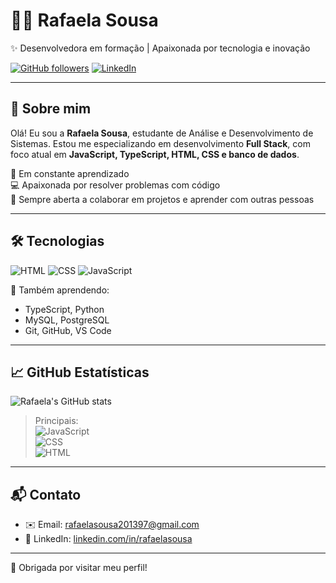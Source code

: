 




# 👩‍💻 Rafaela Sousa

✨ Desenvolvedora em formação | Apaixonada por tecnologia e inovação

[![GitHub followers](https://img.shields.io/github/followers/rafaelasousa?label=Seguidores&style=social)](https://github.com/rafaelasousa)
[![LinkedIn](https://img.shields.io/badge/LinkedIn-Rafaela%20Sousa-blue?logo=linkedin&style=flat)](https://www.linkedin.com/in/rafaelasousa/)

---

## 🌱 Sobre mim

Olá! Eu sou a **Rafaela Sousa**, estudante de Análise e Desenvolvimento de Sistemas. Estou me especializando em desenvolvimento **Full Stack**, com foco atual em **JavaScript, TypeScript, HTML, CSS e banco de dados**.

🚀 Em constante aprendizado  
💻 Apaixonada por resolver problemas com código  
🤝 Sempre aberta a colaborar em projetos e aprender com outras pessoas

---

## 🛠️ Tecnologias

![HTML](https://img.shields.io/badge/HTML5-E34F26?style=for-the-badge&logo=html5&logoColor=white)
![CSS](https://img.shields.io/badge/CSS3-1572B6?style=for-the-badge&logo=css3&logoColor=white)
![JavaScript](https://img.shields.io/badge/JavaScript-F7DF1E?style=for-the-badge&logo=javascript&logoColor=black)

🧠 Também aprendendo:
- TypeScript, Python
- MySQL, PostgreSQL
- Git, GitHub, VS Code

---

## 📈 GitHub Estatísticas

![Rafaela's GitHub stats](https://github-readme-stats.vercel.app/api?username=rafaelasousa&show_icons=true&count_private=true&hide=issues&theme=radical&custom_title=Estatísticas%20do%20GitHub)




> Principais:  
> ![JavaScript](https://img.shields.io/badge/-JavaScript-F7DF1E?logo=javascript&logoColor=black&style=flat)  
> ![CSS](https://img.shields.io/badge/-CSS3-1572B6?logo=css3&logoColor=white&style=flat)  
> ![HTML](https://img.shields.io/badge/-HTML5-E34F26?logo=html5&logoColor=white&style=flat)

---

## 📬 Contato

- ✉️ Email: rafaelasousa201397@gmail.com  
- 💼 LinkedIn: [linkedin.com/in/rafaelasousa](https://www.linkedin.com/in/rafaelasousa/)

---

🔎 Obrigada por visitar meu perfil!

